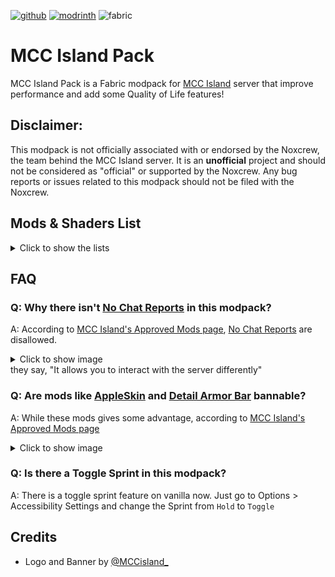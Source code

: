 [![github](https://cdn.jsdelivr.net/npm/@intergrav/devins-badges@3/assets/cozy/available/github_vector.svg)](https://github.com/barraIhsan/mcc-island/)
[![modrinth](https://cdn.jsdelivr.net/npm/@intergrav/devins-badges@3/assets/cozy/available/modrinth_vector.svg)](https://modrinth.com/modpack/VUgT3tpv)
![fabric](https://cdn.jsdelivr.net/npm/@intergrav/devins-badges@3/assets/cozy/supported/fabric_vector.svg)
# MCC Island Pack

MCC Island Pack is a Fabric modpack for [MCC Island](https://mccisland.net) server that improve performance and add some Quality of Life features!

## Disclaimer:

This modpack is not officially associated with or endorsed by the Noxcrew, the team behind the MCC Island server. It is an **unofficial** project and should not be considered as "official" or supported by the Noxcrew. Any bug reports or issues related to this modpack should not be filed with the Noxcrew.

## Mods & Shaders List
<details>
<summary>Click to show the lists</summary>

### Performance Mods
- 📌 [Sodium](https://modrinth.com/mod/AANobbMI), [Sodium Extra](https://modrinth.com/mod/PtjYWJkn), and [Indium](https://modrinth.com/mod/Orvt0mRa) - Improves frame rates and reduces lag spikes
- 📌 [Lithium](https://modrinth.com/mod/gvQqBUqZ) - General purpose optimization
- [Entity Culling](https://modrinth.com/mod/NNAgCjsB), and [More Culling](https://modrinth.com/mod/51shyZVL) - Hide things that are not visible
- [Concurrent Chunk Management Engine](https://modrinth.com/mod/VSNURh3q) - Improves chunk performance
- [Exordium](https://modrinth.com/mod/DynYZEae) - FPS Limiter for GUI
- [Fastload](https://modrinth.com/mod/kCpssoSb) - Load world faster
- [FerriteCore](https://modrinth.com/mod/uXXizFIs) - Reduces memory usage
- [ImmediatelyFast](https://modrinth.com/mod/5ZwdcRci) - Optimize immediate mode rendering
- [Krypton](https://modrinth.com/mod/fQEb0iXm) - Optimizes networking stack and entity tracker
- [Memory Leak Fix](https://modrinth.com/mod/NRjRiSSD) - Fixes multiple memory leaks
- [Smooth Boot](https://modrinth.com/mod/FWumhS4T) - Makes Minecraft load smoother and faster
- [Starlight](https://modrinth.com/mod/H8CaAYZC) - Rewrites the light engine to fix lighting performance and lighting errors
- [Very Many Players](https://modrinth.com/mod/wnEe9KBa) - Improve server performance at high player counts

### General QoL Mods
- 📌 [MCC: Island - Companion](https://modrinth.com/mod/yF4Uptui) - A companion mod for the MCC: Island Minecraft server!
- 📌 [Iris](https://modrinth.com/mod/YL57xq9U) - A shaders mod
- 📌 [Zoomify](https://modrinth.com/mod/w7ThoJFB) - A zoom mod with infinite customizability
- [3d Skin Layers](https://modrinth.com/mod/zV5r3pPn) - Renders the player skin layer in 3d
- [AntiGhost](https://modrinth.com/mod/Jw3Wx1KR) - Get rid of ghost blocks around yourself
- [AppleSkin](https://modrinth.com/mod/EsAfCjCV) - Adds various food-related HUD improvements
- [Capes](https://modrinth.com/mod/89Wsn8GD) - Lets you use capes from Optifine, LabyMod, Cosmetica, Wynntils, Capes++, and MinecraftCapes
- [Chat Signing Hider](https://modrinth.com/mod/6KrNtW32) - Hides all things related to chat signing
- [Detail Armor Bar](https://modrinth.com/mod/hAt6ty93) - Show more details of armors in Armor bar
- [Mod Menu](https://modrinth.com/mod/mOgUt4GM) - Adds a mod menu
- [Noxesium](https://modrinth.com/mod/Kw7Sm3Xf) - A client-side mod with various additions, changes and performance improvements
- [Reese's Sodium Options](https://modrinth.com/mod/Bh37bMuy) - Replaces Sodium's Options Screen with intention of improving UX
- [Replay Mod](https://modrinth.com/mod/Nv2fQJo5) - The Replay Mod allows you to record, replay and share your gaming experience

### Other Mods
- [Fabric API](https://modrinth.com/mod/P7dR8mSH) - Essential hooks for modding with Fabric
- [Fabric Language Kotlin](https://modrinth.com/mod/Ha28R6CL) - Enables usage of the Kotlin programming language for Fabric mods
- [Model Gap Fix](https://modrinth.com/mod/QdG47OkI) - Fixes those annoying gaps that appear in item and block models
- [YetAnotherConfigLib](https://modrinth.com/mod/1eAoo2KR) - Yet Another Config Lib
- [Your Options Shall Be Respected](https://modrinth.com/mod/WwbubTsV) - Provide default options

### Shaders Included
- [Complementary Shaders v4](https://modrinth.com/shader/R6NEzAwj) - Complementary v4 is being good at everything
- [Complementary Reimagined](https://modrinth.com/shader/HVnmMxH1) - Complementary Reimagined is a high quality shader pack that aims for perfection

</details>

## FAQ
### Q: Why there isn't [No Chat Reports](https://modrinth.com/mod/qQyHxfxd) in this modpack?
A: According to [MCC Island's Approved Mods page](https://mccisland.net/help/mods/#:~:text=World%20Downloaders-,no%20chat%20reports,-We%20also%20don), [No Chat Reports](https://modrinth.com/mod/qQyHxfxd) are disallowed.
<details>
<summary>Click to show image</summary>

![disallowed mods screenshot](https://i.imgur.com/gbBzIbI.png)

</details>
 they say, "It allows you to interact with the server differently"

### Q: Are mods like [AppleSkin](https://modrinth.com/mod/EsAfCjCV) and [Detail Armor Bar](https://modrinth.com/mod/hAt6ty93) bannable?
A: While these mods gives some advantage, according to [MCC Island's Approved Mods page](https://mccisland.net/help/mods/#:~:text=Your%20own%20Status,weapons%20and%20tools%29)
<details>
<summary>Click to show image</summary>

![allowed mods screenshot](https://i.imgur.com/Xw7lkze.png)

</details>

### Q: Is there a Toggle Sprint in this modpack?
A: There is a toggle sprint feature on vanilla now.
Just go to Options > Accessibility Settings and change the Sprint from `Hold` to `Toggle`

## Credits
- Logo and Banner by [@MCCisland_](https://twitter.com/MCCisland_/)